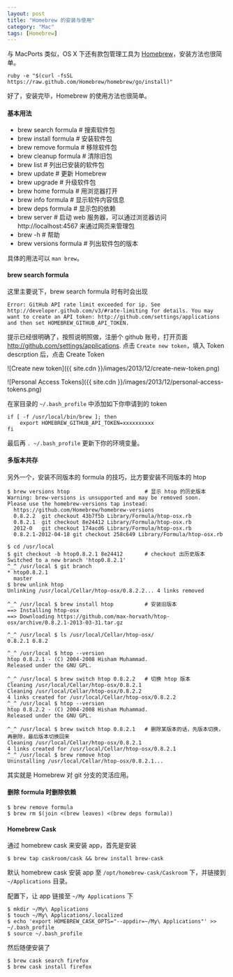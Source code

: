 ```yaml
---
layout: post
title: "Homebrew 的安装与使用"
category: "Mac"
tags: [Homebrew]
---
```


与 MacPorts 类似，OS X 下还有款包管理工具为 [Homebrew](http://brew.sh)，安装方法也很简单。

    ruby -e "$(curl -fsSL https://raw.github.com/Homebrew/homebrew/go/install)"

好了，安装完毕，Homebrew 的使用方法也很简单。

#### 基本用法

- brew search formula   # 搜索软件包
- brew install formula  # 安装软件包
- brew remove formula   # 移除软件包
- brew cleanup formula  # 清除旧包
- brew list             # 列出已安装的软件包
- brew update           # 更新 Homebrew
- brew upgrade          # 升级软件包
- brew home formula     # 用浏览器打开
- brew info formula     # 显示软件内容信息
- brew deps formula     # 显示包的依赖
- brew server           # 启动 web 服务器，可以通过浏览器访问 http://localhost:4567 来通过网页来管理包
- brew -h               # 帮助
- brew versions formula # 列出软件包的版本

<!-- more -->

具体的用法可以 `man brew`。

#### brew search formula

这里主要说下，brew search formula 时有时会出现

    Error: GitHub API rate limit exceeded for ip. See http://developer.github.com/v3/#rate-limiting for details. You may want to create an API token: http://github.com/settings/applications and then set HOMEBREW_GITHUB_API_TOKEN.

提示已经很明确了，按照说明照做，注册个 github 账号，打开页面 http://github.com/settings/applications. 点击 `Create new token`，填入 Token descrption 后，点击 Create Token

![Create new token]({{ site.cdn }}/images/2013/12/create-new-token.png)

![Personal Access Tokens]({{ site.cdn }}/images/2013/12/personal-access-tokens.png)

在家目录的 `~/.bash_profile` 中添加如下你申请到的 token

```shell
if [ -f /usr/local/bin/brew ]; then
    export HOMEBREW_GITHUB_API_TOKEN=xxxxxxxxxx
fi
```

最后再 `. ~/.bash_profile` 更新下你的环境变量。

#### 多版本共存

另外一个，安装不同版本的 formula 的技巧，比方要安装不同版本的 htop

    $ brew versions htop                        # 显示 htop 的历史版本
    Warning: brew-versions is unsupported and may be removed soon.
    Please use the homebrew-versions tap instead:
      https://github.com/Homebrew/homebrew-versions
      0.8.2.2  git checkout 43b7f5b Library/Formula/htop-osx.rb
      0.8.2.1  git checkout 8e24412 Library/Formula/htop-osx.rb
      2012-0   git checkout 174acd6 Library/Formula/htop-osx.rb
      0.8.2.1-2012-04-18 git checkout 258c649 Library/Formula/htop-osx.rb

    $ cd /usr/local
    $ git checkout -b htop0.8.2.1 8e24412       # checkout 出历史版本
    Switched to a new branch 'htop0.8.2.1'
    ^_^ /usr/local $ git branch
    * htop0.8.2.1
      master
    $ brew unlink htop
    Unlinking /usr/local/Cellar/htop-osx/0.8.2.2... 4 links removed

    ^_^ /usr/local $ brew install htop          # 安装旧版本
    ==> Installing htop-osx
    ==> Downloading https://github.com/max-horvath/htop-osx/archive/0.8.2.1-2013-03-31.tar.gz

    ^_^ /usr/local $ ls /usr/local/Cellar/htop-osx/
    0.8.2.1 0.8.2

    ^_^ /usr/local $ htop --version
    htop 0.8.2.1 - (C) 2004-2008 Hisham Muhammad.
    Released under the GNU GPL.

    ^_^ /usr/local $ brew switch htop 0.8.2.2   # 切换 htop 版本
    Cleaning /usr/local/Cellar/htop-osx/0.8.2.1
    Cleaning /usr/local/Cellar/htop-osx/0.8.2.2
    4 links created for /usr/local/Cellar/htop-osx/0.8.2.2
    ^_^ /usr/local $ htop --version
    htop 0.8.2.2 - (C) 2004-2008 Hisham Muhammad.
    Released under the GNU GPL.

    ^_^ /usr/local $ brew switch htop 0.8.2.1   # 删除某版本的话，先版本切换，再删除，最后版本切换回来
    Cleaning /usr/local/Cellar/htop-osx/0.8.2.1
    4 links created for /usr/local/Cellar/htop-osx/0.8.2.1
    ^_^ /usr/local $ brew remove htop
    Uninstalling /usr/local/Cellar/htop-osx/0.8.2.1...

其实就是 Homebrew 对 git 分支的灵活应用。

#### 删除 formula 时删除依赖

    $ brew remove formula
    $ brew rm $(join <(brew leaves) <(brew deps formula))

#### Homebrew Cask

通过 homebrew cask 来安装 app，首先是安装

    $ brew tap caskroom/cask && brew install brew-cask

默认 homebrew cask 安装 app 至 `/opt/homebrew-cask/Caskroom` 下，并链接到 `~/Applications` 目录。

配置下，让 app 链接至 `~/My Applications` 下

    $ mkdir ~/My\ Applications
    $ touch ~/My\ Applications/.localized
    $ echo 'export HOMEBREW_CASK_OPTS="--appdir=~/My\ Applications"' >> ~/.bash_profile
    $ source ~/.bash_profile

然后随便安装了

    $ brew cask search firefox
    $ brew cask install firefox

